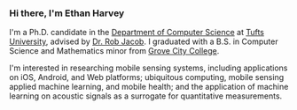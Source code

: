 ### Hi there, I'm Ethan Harvey
I'm a Ph.D. candidate in the [Department of Computer Science](https://engineering.tufts.edu/cs/) at [Tufts University](https://www.tufts.edu/), advised by [Dr. Rob Jacob](https://www.cs.tufts.edu/~jacob/). I graduated with a B.S. in Computer Science and Mathematics minor from [Grove City College](https://www.gcc.edu/).

I'm interested in researching mobile sensing systems, including applications on iOS, Android, and Web platforms; ubiquitous computing, mobile sensing applied machine learning, and mobile health; and the application of machine learning on acoustic signals as a surrogate for quantitative measurements.

<!---
ethanharvey98/ethanharvey98 is a ✨ special ✨ repository because its `README.md` (this file) appears on your GitHub profile.
You can click the Preview link to take a look at your changes.
--->
